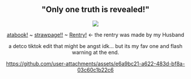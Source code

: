 <div align="center">

 "Only one truth is revealed!"
-
![](https://komarev.com/ghpvc/?username=AutisticDetective&color=blue&style=plastic&label=Witnesses)
  
   [atabook!](https://redacted.atabook.org/) ~ [strawpage!!](https://redacted-code-208.straw.page) ~ [Rentry!](https://rentry.co/autisticdetco) <- the rentry was made by my Husband

a detco tiktok edit that might be angst idk... but its my fav one and flash warning at the end.

https://github.com/user-attachments/assets/e6a9bc21-a622-483d-bf8a-03c60c1b22c6

</div>

